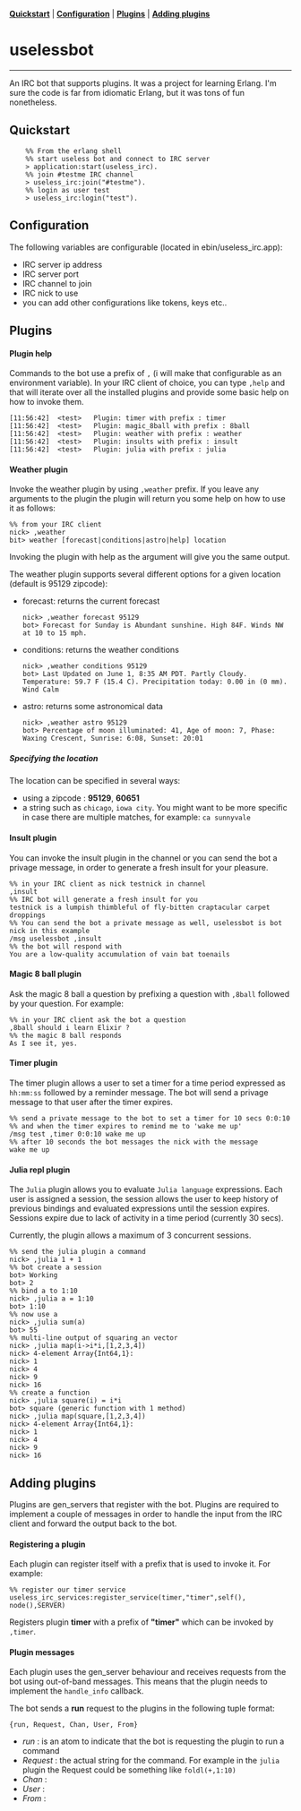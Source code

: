 **[Quickstart](#quickstart)** |
**[Configuration](#configuration)** |
**[Plugins](#plugins)** |
**[Adding plugins](#adding-plugins)**

# uselessbot
------------


An IRC bot that supports plugins. It was a project for learning Erlang. I'm sure the code is far from idiomatic Erlang, but it was tons of fun nonetheless.


## Quickstart

```
	%% From the erlang shell
	%% start useless bot and connect to IRC server
	> application:start(useless_irc).
	%% join #testme IRC channel 
	> useless_irc:join("#testme").
	%% login as user test
	> useless_irc:login("test").
```
## Configuration

The following variables are configurable (located in ebin/useless_irc.app):

- IRC server ip address
- IRC server port
- IRC channel to join
- IRC nick to use
- you can add other configurations like tokens, keys etc..
	

## Plugins


#### Plugin help
Commands to the bot use a prefix of `,` (i will make that configurable as an environment variable).
In your IRC client of choice, you can type `,help` and that will iterate over all the installed plugins and provide some basic help on how to invoke them.

```
[11:56:42]  <test>   Plugin: timer with prefix : timer
[11:56:42]  <test>	 Plugin: magic_8ball with prefix : 8ball
[11:56:42]  <test>	 Plugin: weather with prefix : weather
[11:56:42]  <test>	 Plugin: insults with prefix : insult
[11:56:42]  <test>	 Plugin: julia with prefix : julia
```

#### Weather plugin

Invoke the weather plugin by using `,weather` prefix. If you leave any arguments to the plugin the plugin will return you some help on how to use it as follows:

```
%% from your IRC client
nick> ,weather
bit> weather [forecast|conditions|astro|help] location
```
Invoking the plugin with help as the argument will give you the same output.

The weather plugin supports several different options for a given location (default is 95129 zipcode):

- forecast: returns the current forecast

	```
	nick> ,weather forecast 95129
	bot> Forecast for Sunday is Abundant sunshine. High 84F. Winds NW at 10 to 15 mph.
	```
- conditions: returns the weather conditions

	```
	nick> ,weather conditions 95129
	bot> Last Updated on June 1, 8:35 AM PDT. Partly Cloudy. Temperature: 59.7 F (15.4 C). Precipitation today: 0.00 in (0 mm). Wind Calm
	```

- astro: returns some astronomical data

	```
	nick> ,weather astro 95129
	bot> Percentage of moon illuminated: 41, Age of moon: 7, Phase: Waxing Crescent, Sunrise: 6:08, Sunset: 20:01
	```

##### Specifying the location
The location can be specified in several ways:

- using a zipcode : **95129**, **60651** 
- a string such as `chicago`, `iowa city`. You might want to be more specific in case there are multiple matches, for example: `ca sunnyvale`


#### Insult plugin

You can invoke the insult plugin in the channel or you can send the bot a privage message, in order to generate a fresh insult for your pleasure.

```
%% in your IRC client as nick testnick in channel
,insult
%% IRC bot will generate a fresh insult for you
testnick is a lumpish thimbleful of fly-bitten craptacular carpet droppings
%% You can send the bot a private message as well, uselessbot is bot nick in this example
/msg uselessbot ,insult
%% the bot will respond with 
You are a low-quality accumulation of vain bat toenails
```

#### Magic 8 ball plugin

Ask the magic 8 ball a question by prefixing a question with `,8ball` followed by your question.
For example:

```
%% in your IRC client ask the bot a question
,8ball should i learn Elixir ?
%% the magic 8 ball responds
As I see it, yes.
```

#### Timer plugin

The timer plugin allows a user to set a timer for a time period expressed as `hh:mm:ss` followed by a reminder message. The bot will send a privage message to that user after the timer expires.

```
%% send a private message to the bot to set a timer for 10 secs 0:0:10
%% and when the timer expires to remind me to 'wake me up'
/msg test ,timer 0:0:10 wake me up
%% after 10 seconds the bot messages the nick with the message
wake me up
```

#### Julia repl plugin

The `Julia` plugin allows you to evaluate `Julia language` expressions. 
Each user is assigned a session, the session allows the user to keep history of previous bindings and evaluated expressions until the session expires.
Sessions expire due to lack of activity in a time period (currently 30 secs).
 
Currently, the plugin allows a maximum of 3 concurrent sessions.

```
%% send the julia plugin a command
nick> ,julia 1 + 1
%% bot create a session
bot> Working
bot> 2
%% bind a to 1:10
nick> ,julia a = 1:10
bot> 1:10
%% now use a
nick> ,julia sum(a)
bot> 55
%% multi-line output of squaring an vector
nick> ,julia map(i->i*i,[1,2,3,4])
nick> 4-element Array{Int64,1}:
nick> 1
nick> 4
nick> 9
nick> 16
%% create a function
nick> ,julia square(i) = i*i
bot> square (generic function with 1 method)
nick> ,julia map(square,[1,2,3,4])
nick> 4-element Array{Int64,1}:
nick> 1
nick> 4
nick> 9
nick> 16
```

## Adding plugins

Plugins are gen_servers that register with the bot. Plugins are required to implement a couple of messages in order to handle the input from the IRC client and forward the output back to the bot.

#### Registering a plugin
Each plugin can register itself with a prefix that is used to invoke it.
For example:

```
%% register our timer service
useless_irc_services:register_service(timer,"timer",self(), node(),SERVER)
```
Registers plugin **timer** with a prefix of **"timer"** which can be invoked by `,timer`.

#### Plugin messages

Each plugin uses the gen_server behaviour and receives requests from the bot using out-of-band messages. This means that the plugin needs to implement the `handle_info` callback.

The bot sends a **run** request to the plugins in the following tuple format:

```
{run, Request, Chan, User, From}
```

- *run* : is an atom to indicate that the bot is requesting the plugin to run a command
- *Request* : the actual string for the command. For example in the `julia` plugin the Request could be something like `foldl(+,1:10)`
- *Chan* :
- *User* : 
- *From* :

